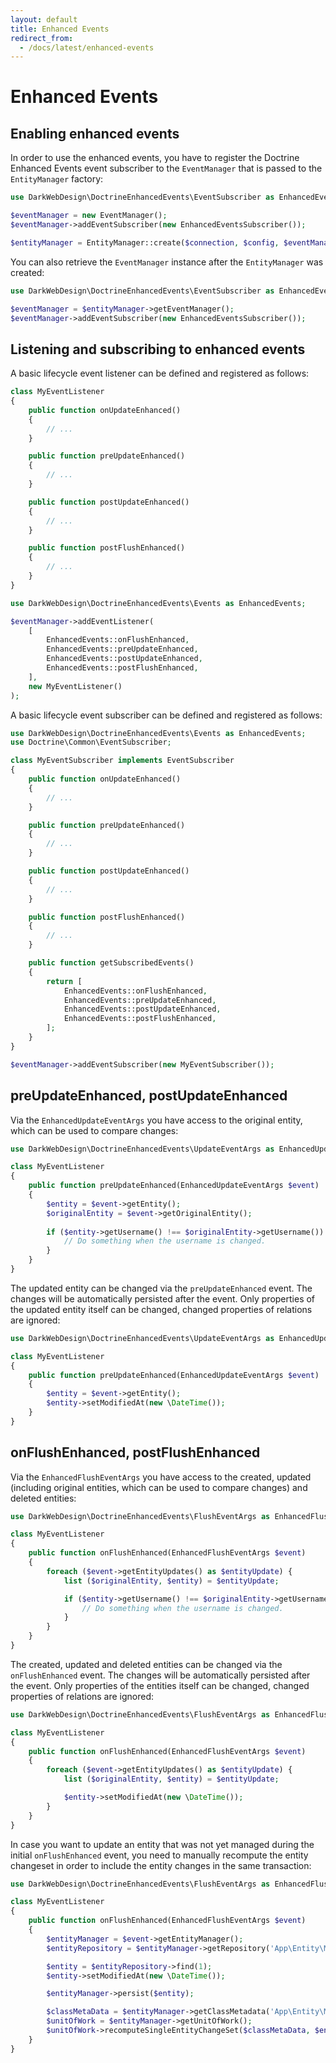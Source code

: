 ```yaml
---
layout: default
title: Enhanced Events
redirect_from:
  - /docs/latest/enhanced-events
---
```


# Enhanced Events

## Enabling enhanced events

In order to use the enhanced events, you have to register the Doctrine Enhanced Events event subscriber to the
`EventManager` that is passed to the `EntityManager` factory:

```php
use DarkWebDesign\DoctrineEnhancedEvents\EventSubscriber as EnhancedEventsSubscriber;

$eventManager = new EventManager();
$eventManager->addEventSubscriber(new EnhancedEventsSubscriber());

$entityManager = EntityManager::create($connection, $config, $eventManager);
```

You can also retrieve the `EventManager` instance after the `EntityManager` was created:

```php
use DarkWebDesign\DoctrineEnhancedEvents\EventSubscriber as EnhancedEventsSubscriber;

$eventManager = $entityManager->getEventManager();
$eventManager->addEventSubscriber(new EnhancedEventsSubscriber());
```

## Listening and subscribing to enhanced events

A basic lifecycle event listener can be defined and registered as follows:

```php
class MyEventListener
{
    public function onUpdateEnhanced()
    {
        // ...
    }

    public function preUpdateEnhanced()
    {
        // ...
    }

    public function postUpdateEnhanced()
    {
        // ...
    }

    public function postFlushEnhanced()
    {
        // ...
    }
}
```

```php
use DarkWebDesign\DoctrineEnhancedEvents\Events as EnhancedEvents;

$eventManager->addEventListener(
    [
        EnhancedEvents::onFlushEnhanced,
        EnhancedEvents::preUpdateEnhanced,
        EnhancedEvents::postUpdateEnhanced,
        EnhancedEvents::postFlushEnhanced,
    ],
    new MyEventListener()
);
```

A basic lifecycle event subscriber can be defined and registered as follows:

```php
use DarkWebDesign\DoctrineEnhancedEvents\Events as EnhancedEvents;
use Doctrine\Common\EventSubscriber;

class MyEventSubscriber implements EventSubscriber
{
    public function onUpdateEnhanced()
    {
        // ...
    }

    public function preUpdateEnhanced()
    {
        // ...
    }

    public function postUpdateEnhanced()
    {
        // ...
    }

    public function postFlushEnhanced()
    {
        // ...
    }

    public function getSubscribedEvents()
    {
        return [
            EnhancedEvents::onFlushEnhanced,
            EnhancedEvents::preUpdateEnhanced,
            EnhancedEvents::postUpdateEnhanced,
            EnhancedEvents::postFlushEnhanced,
        ];
    }
}
```

```php
$eventManager->addEventSubscriber(new MyEventSubscriber());
```

## preUpdateEnhanced, postUpdateEnhanced

Via the `EnhancedUpdateEventArgs` you have access to the original entity, which can be used to compare changes:

```php
use DarkWebDesign\DoctrineEnhancedEvents\UpdateEventArgs as EnhancedUpdateEventArgs;

class MyEventListener
{
    public function preUpdateEnhanced(EnhancedUpdateEventArgs $event)
    {
        $entity = $event->getEntity();
        $originalEntity = $event->getOriginalEntity();
    
        if ($entity->getUsername() !== $originalEntity->getUsername()) {
            // Do something when the username is changed.
        }
    }
}
```

The updated entity can be changed via the `preUpdateEnhanced` event. The changes will be automatically persisted after
the event. Only properties of the updated entity itself can be changed, changed properties of relations are ignored:

```php
use DarkWebDesign\DoctrineEnhancedEvents\UpdateEventArgs as EnhancedUpdateEventArgs;

class MyEventListener
{
    public function preUpdateEnhanced(EnhancedUpdateEventArgs $event)
    {
        $entity = $event->getEntity();
        $entity->setModifiedAt(new \DateTime());
    }
}
```

## onFlushEnhanced, postFlushEnhanced

Via the `EnhancedFlushEventArgs` you have access to the created, updated (including original entities, which can be used
to compare changes) and deleted entities:

```php
use DarkWebDesign\DoctrineEnhancedEvents\FlushEventArgs as EnhancedFlushEventArgs;

class MyEventListener
{
    public function onFlushEnhanced(EnhancedFlushEventArgs $event)
    {
        foreach ($event->getEntityUpdates() as $entityUpdate) {
            list ($originalEntity, $entity) = $entityUpdate;

            if ($entity->getUsername() !== $originalEntity->getUsername()) {
                // Do something when the username is changed.
            }
        }
    }
}
```

The created, updated and deleted entities can be changed via the `onFlushEnhanced` event. The changes will be
automatically persisted after the event. Only properties of the entities itself can be changed, changed properties of
relations are ignored:

```php
use DarkWebDesign\DoctrineEnhancedEvents\FlushEventArgs as EnhancedFlushEventArgs;

class MyEventListener
{
    public function onFlushEnhanced(EnhancedFlushEventArgs $event)
    {
        foreach ($event->getEntityUpdates() as $entityUpdate) {
            list ($originalEntity, $entity) = $entityUpdate;

            $entity->setModifiedAt(new \DateTime());
        }
    }
}
```

In case you want to update an entity that was not yet managed during the initial `onFlushEnhanced` event, you need to
manually recompute the entity changeset in order to include the entity changes in the same transaction:

```php
use DarkWebDesign\DoctrineEnhancedEvents\FlushEventArgs as EnhancedFlushEventArgs;

class MyEventListener
{
    public function onFlushEnhanced(EnhancedFlushEventArgs $event)
    {
        $entityManager = $event->getEntityManager();
        $entityRepository = $entityManager->getRepository('App\Entity\MyEntity');

        $entity = $entityRepository->find(1);
        $entity->setModifiedAt(new \DateTime());

        $entityManager->persist($entity);

        $classMetaData = $entityManager->getClassMetadata('App\Entity\MyEntity');
        $unitOfWork = $entityManager->getUnitOfWork();
        $unitOfWork->recomputeSingleEntityChangeSet($classMetaData, $entity);
    }
}
```
